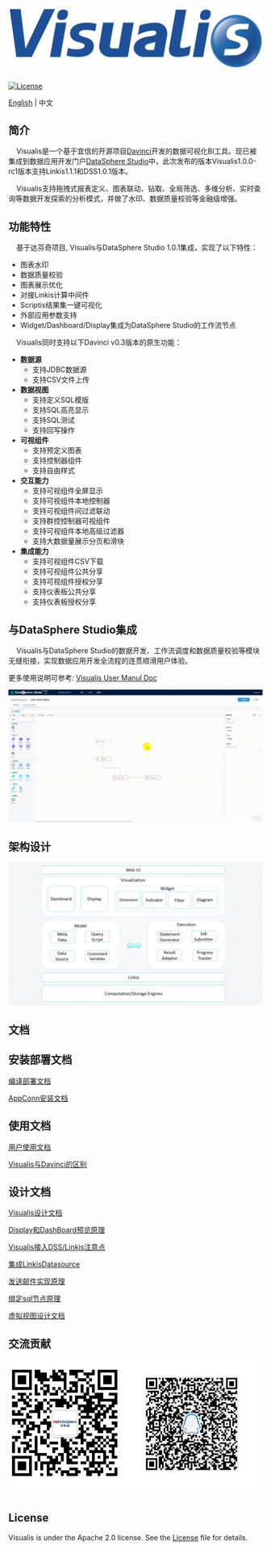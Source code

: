 ![DSS](images/visualis.png)
====

[![License](https://img.shields.io/badge/license-Apache%202-4EB1BA.svg)](https://www.apache.org/licenses/LICENSE-2.0.html)

[English](README.md) | 中文

## 简介

&nbsp;&nbsp;&nbsp;&nbsp;Visualis是一个基于宜信的开源项目[Davinci](https://github.com/edp963/davinci)开发的数据可视化BI工具。现已被集成到数据应用开发门户[DataSphere Studio](https://github.com/WeBankFinTech/DataSphereStudio)中，此次发布的版本Visualis1.0.0-rc1版本支持Linkis1.1.1和DSS1.0.1版本。

&nbsp;&nbsp;&nbsp;&nbsp;Visualis支持拖拽式报表定义、图表联动、钻取、全局筛选、多维分析、实时查询等数据开发探索的分析模式，并做了水印、数据质量校验等金融级增强。

## 功能特性

&nbsp;&nbsp;&nbsp;&nbsp;基于达芬奇项目, Visualis与DataSphere Studio 1.0.1集成，实现了以下特性：
* 图表水印
* 数据质量校验
* 图表展示优化
* 对接Linkis计算中间件
* Scriptis结果集一键可视化
* 外部应用参数支持
* Widget/Dashboard/Display集成为DataSphere Studio的工作流节点

&nbsp;&nbsp;&nbsp;&nbsp;Visualis同时支持以下Davinci v0.3版本的原生功能：
* **数据源**
  * 支持JDBC数据源
  * 支持CSV文件上传
* **数据视图**
  * 支持定义SQL模版
  * 支持SQL高亮显示
  * 支持SQL测试
  * 支持回写操作
* **可视组件**
  * 支持预定义图表
  * 支持控制器组件
  * 支持自由样式
* **交互能力**
  * 支持可视组件全屏显示
  * 支持可视组件本地控制器
  * 支持可视组件间过滤联动
  * 支持群控控制器可视组件
  * 支持可视组件本地高级过滤器
  * 支持大数据量展示分页和滑块
* **集成能力**
  * 支持可视组件CSV下载
  * 支持可视组件公共分享
  * 支持可视组件授权分享
  * 支持仪表板公共分享
  * 支持仪表板授权分享


## 与DataSphere Studio集成

&nbsp;&nbsp;&nbsp;&nbsp;Visualis与DataSphere Studio的数据开发、工作流调度和数据质量校验等模块无缝衔接，实现数据应用开发全流程的连贯顺滑用户体验。

更多使用说明可参考: [Visualis User Manul Doc](./visualis_docs/zh_CN/Visualis_user_manul_cn.md)

![Visualis](images/visualis_workflow.gif)

 

## 架构设计

![Viusalis Architecture](images/architecture.png)

## 文档

## 安装部署文档
[编译部署文档](visualis_docs/zh_CN/Visualis_deploy_doc_cn.md)

[AppConn安装文档](visualis_docs/zh_CN/Visualis_appconn_install_cn.md)

## 使用文档
[用户使用文档](visualis_docs/zh_CN/Visualis_user_manul_cn.md)

[Visualis与Davinci的区别](visualis_docs/zh_CN/Visualis_Davinci_difference_cn.md)

## 设计文档
[Visualis设计文档](visualis_docs/zh_CN/Visualis_design_cn.md)

[Display和DashBoard预览原理](visualis_docs/zh_CN/Visualis_display_dashboard_privew_cn.md)

[Visualis接入DSS/Linkis注意点](visualis_docs/zh_CN/Visualis_dss_integration_cn.md)

[集成LinkisDatasource](visualis_docs/zh_CN/Visualis_linkisdatasource_cn.md)

[发送邮件实现原理](visualis_docs/zh_CN/Visualis_sendemail_cn.md)

[绑定sql节点原理](visualis_docs/zh_CN/Visualis_sql_databind_cn.md)

[虚拟视图设计文档](visualis_docs/zh_CN/Visualis_visual_doc_cn.md)

## 交流贡献

![communication](images/communication.png)

## License

Visualis is under the Apache 2.0 license. See the [License](LICENSE) file for details.


